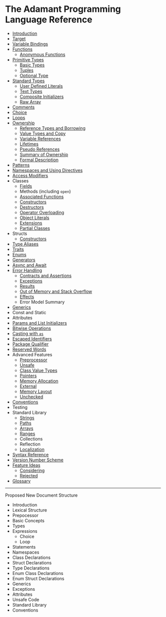 # The Adamant Programming Language Reference

* [Introduction](introduction.md)
* [Target](target.md)
* [Variable Bindings](variable-bindings.md)
* [Functions](functions.md)
  * [Anonymous Functions](anonymous-functions.md)
* [Primitive Types](primitive-types.md)
  * [Basic Types](basic-types.md)
  * [Tuples](tuples.md)
  * [Optional Type](optional-type.md)
* [Standard Types](standard-types.md)
  * [User Defined Literals](user-defined-literals.md)
  * [Text Types](text-types.md)
  * [Composite Initializers](composite-initializers.md)
  * [Raw Array](raw-array.md)
* [Comments](comments.md)
* [Choice](choice.md)
* [Loops](loops.md)
* [Ownership](ownership.md)
  * [Reference Types and Borrowing](reference-types.md)
  * [Value Types and Copy](value-types.md)
  * [Variable References](variable-references.md)
  * [Lifetimes](lifetimes.md)
  * [Pseudo References](pseudo-references.md)
  * [Summary of Ownership](ownership-summary.md)
  * [Formal Description](borrow-checker.md)
* [Patterns](patterns.md)
* [Namespaces and Using Directives](namespaces-and-usings.md)
* [Access Modifiers](access-modifiers.md)
* Classes
  * [Fields](fields.md)
  * Methods (including `open`)
  * [Associated Functions](associated-functions.md)
  * [Constructors](constructors.md)
  * [Destructors](destructors.md)
  * [Operator Overloading](operator-overloading.md)
  * [Object Literals](object-literals.md)
  * [Extensions](extensions.md)
  * [Partial Classes](partial-classes.md)
* Structs
  * [Constructors](struct-constructors.md)
* [Type Aliases](alias.md)
* [Traits](traits.md)
* [Enums](enums.md)
* [Generators](generators.md)
* [Async and Await](async.md)
* [Error Handling](error-handling.md)
  * [Contracts and Assertions](contracts-assertions.md)
  * [Exceptions](exceptions.md)
  * [Results](result.md)
  * [Out of Memory and Stack Overflow](out-of-memory.md)
  * [Effects](effects.md)
  * Error Model Summary
* [Generics](generics.md)
* Const and Static
* Attributes
* [Params and List Initializers](params-and-list-initializers.md)
* [Bitwise Operations](bitwise-operations.md)
* [Casting with `as`](casting.md)
* [Escaped Identifiers](escaped-identifiers.md)
* [Package Qualifier](package-qualifier.md)
* [Reserved Words](reserved-words.md)
* Advanced Features
  * [Preprocessor](preprocessor.md)
  * [Unsafe](unsafe.md)
  * [Class Value Types](class-value-types.md)
  * [Pointers](pointers.md)
  * [Memory Allocation](memory-allocation.md)
  * [External](external.md)
  * [Memory Layout](memory-layout.md)
  * [Unchecked](unchecked.md)
* [Conventions](conventions.md)
* Testing
* Standard Library
  * [Strings](strings.md)
  * [Paths](paths.md)
  * [Arrays](arrays.md)
  * [Ranges](ranges.md)
  * Collections
  * Reflection
  * [Localization](localization.md)
* [Syntax Reference](syntax.md)
* [Version Number Scheme](version-numbers.md)
* [Feature Ideas](ideas.md)
  * [Considering](ideas-considering.md)
  * [Rejected](ideas-rejected.md)
* [Glossary](glossary.md)

---

Proposed New Document Structure

* Introduction
* Lexical Structure
* Prepocessor
* Basic Concepts
* Types
* Expressions
  * Choice
  * Loop
* Statements
* Namespaces
* Class Declarations
* Struct Declarations
* Type Declarations
* Enum Class Declarations
* Enum Struct Declarations
* Generics
* Exceptions
* Attributes
* Unsafe Code
* Standard Library
* Conventions
